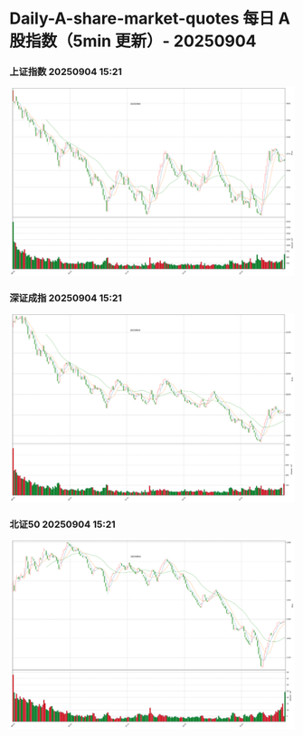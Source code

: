 
# Daily-A-share-market-quotes 每日 A 股指数（5min 更新）- 20250904

### 上证指数 20250904 15:21
![](./fig/2025/9/20250904-sh000001.png)

### 深证成指 20250904 15:21
![](./fig/2025/9/20250904-sz399001.png)

### 北证50 20250904 15:21
![](./fig/2025/9/20250904-bj899050.png)
